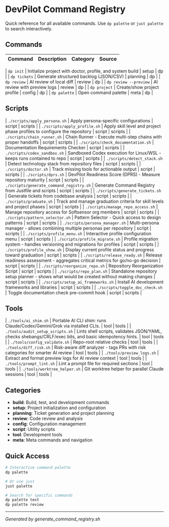 # DevPilot Command Registry

Quick reference for all available commands. Use `dp palette` or `just palette` to search interactively.

## Commands

| Command | Description | Category | Source |
|---------|-------------|----------|--------|

| `dp init` | Initialize project with doctor, profile, and system build | setup | dp |
| `dp tickets` | Generate structured backlog (JSON/CSV) | planning | dp |
| `dp review` | AI review of local diff | review | dp |
| `dp review --preview` | AI review with preview logs | review | dp |
| `dp project` | Create/show project profile | config | dp |
| `dp palette` | Open command palette | meta | dp |

## Scripts

| `./scripts/apply_persona.sh` | Apply persona-specific configurations | script | scripts |
| `./scripts/apply_profile.sh` | Apply skill level and project phase profiles to configure the repository | script | scripts |
| `./scripts/chain_runner.sh` | Chain Runner - Execute multi-step chains with proper handoffs | script | scripts |
| `./scripts/check_documentation.sh` | Documentation Requirements Checker | script | scripts |
| `./scripts/codex_sandbox.sh` | Sandboxed Codex execution for Linux/WSL - keeps runs contained to repo | script | scripts |
| `./scripts/detect_stack.sh` | Detect technology stack from repository files | script | scripts |
| `./scripts/doctor.sh` | Track missing tools for actionable output | script | scripts |
| `./scripts/dprs.sh` | DevPilot Readiness Score (DPRS) - Measure repository maturity | script | scripts |
| `./scripts/generate_command_registry.sh` | Generate Command Registry from Justfile and scripts | script | scripts |
| `./scripts/generate_tickets.sh` | Generate tickets from codebase analysis | script | scripts |
| `./scripts/graduate.sh` | Track and manage graduation criteria for skill levels and project phases | script | scripts |
| `./scripts/manage_repo_access.sh` | Manage repository access for Softsensor org members | script | scripts |
| `./scripts/pattern_selector.sh` | Pattern Selector - Quick access to design patterns | script | scripts |
| `./scripts/persona_manager.sh` | Multi-persona manager - allows combining multiple personas per repository | script | scripts |
| `./scripts/profile_menu.sh` | Interactive profile configuration menu | script | scripts |
| `./scripts/profile_migrate.sh` | Profile migration system - handles versioning and migrations for profiles | script | scripts |
| `./scripts/profile_show.sh` | Display current profile status and progress toward graduation | script | scripts |
| `./scripts/release_ready.sh` | Release readiness assessment - aggregates critical metrics for go/no-go decision | script | scripts |
| `./scripts/reorganize_repo.sh` | Repository Reorganization Script | script | scripts |
| `./scripts/repo_plan.sh` | Standalone repository setup planner - shows what would be created without making changes | script | scripts |
| `./scripts/setup_ai_frameworks.sh` | Install AI development frameworks and libraries | script | scripts |
| `./scripts/toggle_doc_check.sh` | Toggle documentation check pre-commit hook | script | scripts |

## Tools

| `./tools/ai_shim.sh` | Portable AI CLI shim: runs Claude/Codex/Gemini/Grok via installed CLIs. | tool | tools |
| `./tools/audit_setup_scripts.sh` | Lints shell scripts, validates JSON/YAML, checks shebangs/CRLF/exec bits, and basic idempotency hints. | tool | tools |
| `./tools/config_validate.sh` | Repo-root relative checks | tool | tools |
| `./tools/diff_risk.sh` | Risk-aware diff analyzer - tags PRs with risk categories for smarter AI review | tool | tools |
| `./tools/preview_logs.sh` | Extract and format preview logs for AI review context | tool | tools |
| `./tools/prompt_lint.sh` | Lint a prompt file for required sections | tool | tools |
| `./tools/worktree_helper.sh` | Git worktree helper for parallel Claude sessions | tool | tools |

## Categories

- **build**: Build, test, and development commands
- **setup**: Project initialization and configuration
- **planning**: Ticket generation and project planning
- **review**: Code review and analysis
- **config**: Configuration management
- **script**: Utility scripts
- **tool**: Development tools
- **meta**: Meta commands and navigation

## Quick Access

```bash
# Interactive command palette
dp palette

# Or use just
just palette

# Search for specific commands
dp palette test
dp palette review
```

---
*Generated by generate_command_registry.sh*

